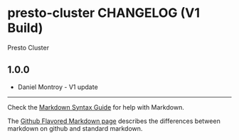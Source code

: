 presto-cluster CHANGELOG (V1 Build)
===================================

Presto Cluster

1.0.0
-----
- Daniel Montroy - V1 update

- - -
Check the [Markdown Syntax Guide](http://daringfireball.net/projects/markdown/syntax) for help with Markdown.

The [Github Flavored Markdown page](http://github.github.com/github-flavored-markdown/) describes the differences between markdown on github and standard markdown.
